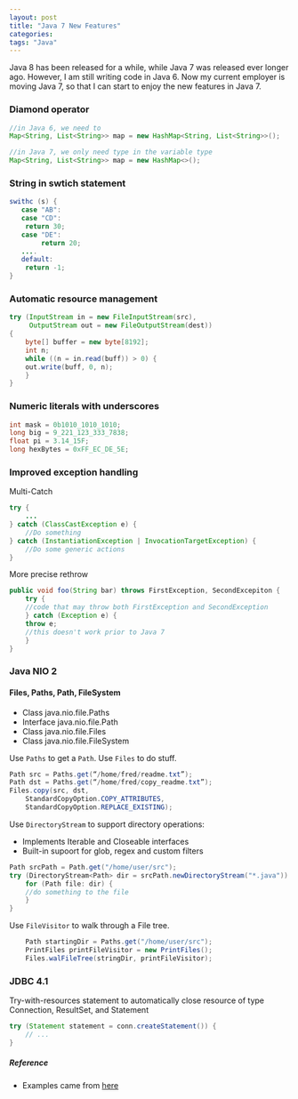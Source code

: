 ```yaml
---
layout: post
title: "Java 7 New Features"
categories: 
tags: "Java"
---
```


Java 8 has been released for a while, while Java 7 was released ever longer ago. However, I am still writing code in Java 6. Now my current employer is moving Java 7, so that I can start to enjoy the new features in Java 7.

### Diamond operator
```java
//in Java 6, we need to
Map<String, List<String>> map = new HashMap<String, List<String>>();

//in Java 7, we only need type in the variable type
Map<String, List<String>> map = new HashMap<>();
```


### String in swtich statement
```java
swithc (s) {
   case "AB":
   case "CD":
	return 30;
   case "DE":
        return 20;
   ....
   default:
	return -1;
}
```

### Automatic resource management
```java
try (InputStream in = new FileInputStream(src),
     OutputStream out = new FileOutputStream(dest))
{
    byte[] buffer = new byte[8192];
    int n;
    while ((n = in.read(buff)) > 0) {
	out.write(buff, 0, n);
    }
}
```

### Numeric literals with underscores
```java
int mask = 0b1010_1010_1010;
long big = 9_221_123_333_7838;
float pi = 3.14_15F;
long hexBytes = 0xFF_EC_DE_5E;
```

### Improved exception handling

Multi-Catch

```java
try {
    ...
} catch (ClassCastException e) {
    //Do something
} catch (InstantiationException | InvocationTargetException) {
    //Do some generic actions
}
```

More precise rethrow

```java
public void foo(String bar) throws FirstException, SecondExcepiton {
    try {    
	//code that may throw both FirstException and SecondException
    } catch (Exception e) {
	throw e;
	//this doesn't work prior to Java 7
    }
}
```

### Java NIO 2
#### Files, Paths, Path, FileSystem
- Class java.nio.file.Paths
- Interface  java.nio.file.Path
- Class java.nio.file.Files
- Class java.nio.file.FileSystem

Use ```Paths``` to get a ```Path```. Use ```Files``` to do stuff.

```java
Path src = Paths.get(“/home/fred/readme.txt”);
Path dst = Paths.get(“/home/fred/copy_readme.txt”);
Files.copy(src, dst, 
	StandardCopyOption.COPY_ATTRIBUTES,
	StandardCopyOption.REPLACE_EXISTING);
```

Use ```DirectoryStream``` to support directory operations:
- Implements Iterable and Closeable interfaces
- Built-in supoort for glob, regex and custom filters

```java
Path srcPath = Path.get("/home/user/src");
try (DirectoryStream<Path> dir = srcPath.newDirectoryStream("*.java")) {
    for (Path file: dir) {
	//do something to the file
    }
}
```

Use ```FileVisitor``` to walk through a File tree.

```java
    Path startingDir = Paths.get("/home/user/src");
    PrintFiles printFileVisitor = new PrintFiles();
    Files.walFileTree(stringDir, printFileVisitor);
```

### JDBC 4.1
Try-with-resources statement to automatically close resource of type Connection, ResultSet, and Statement

```java
try (Statement statement = conn.createStatement()) {
    // ...
}
```


##### Reference
- Examples came from [here](http://www.slideshare.net/boulderjug/55-things-in-java-7)
